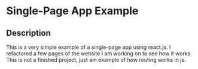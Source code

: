 # Single-Page App Example

## Description
This is a very simple example of a single-page app using react.js. I refactored a few pages of the website I am working on to see how it works. This is not a finished project, just am example of how routing works in js.

